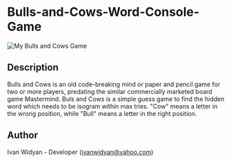 # Bulls-and-Cows-Word-Console-Game
![My Bulls and Cows Game](https://cloud.githubusercontent.com/assets/12959761/19436038/492af1fa-946e-11e6-99a1-fbfe88688b90.JPG)

## Description
Bulls and Cows is an old code-breaking mind or paper and pencil game for two or more players, predating the similar commercially marketed board game Mastermind. Buls and Cows is a simple guess game to find the hidden word which needs to be isogram within max tries. "Cow" means a letter in the wrong position, while "Bull" means a letter in the right position.

## Author
Ivan Widyan - Developer (ivanwidyan@yahoo.com)
